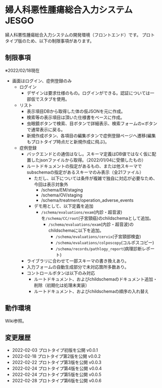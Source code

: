 # 婦人科悪性腫瘍総合入力システム JESGO
婦人科悪性腫瘍総合入力システムの開発環境（フロントエンド）です。
プロトタイプ版のため、以下の制限事項があります。

## 制限事項
※2022/02/18現在
- 画面はログイン、症例登録のみ
  - ログイン
    - デザインは要求仕様のもの。ログインができる。認証については一部仮でスタブを使用。
  - リスト
    - 表示項目DBから取得した体の仮JSONを元に作成。
    - 検索等の表示項目は頂いた仕様書をベースに作成。
    - 虫眼鏡ボタンで検索、目ボタンで詳細表示、検索フォームの×ボタンで通常表示に戻る。
    - 新規作成ボタン、各項目の編集ボタンで症例登録ページへ遷移(編集もプロトタイプ時点だと新規作成に飛ぶ)。
  - 症例登録
    - バックエンドとの通信はなし。スキーマ定義はDB値ではなく仮に配置したjsonファイルから取得。（2022/01/04に受領したもの）
    - ルートドキュメントの指定があるもの、または他スキーマでsubschemaの指定があるスキーマのみ表示（全21ファイル）
      - ただし、以下については条件が複雑で独自に対応が必要なため、今回は表示対象外
        - /schema/EM/staging
        - /schema/OV/staging
        - /schema/treatment/operation_adverse_events
      - デモ用として、以下定義を追加
        - `/schema/evaluations/exam`(内診・超音波)を`/schema/CC/root`(子宮頸癌)のchildschemaとして追加。
          - `/schema/evaluations/exam`(内診・超音波)のchildschemaに以下を追加。
            - `/schema/evaluations/cervix`(子宮頸部検査)
            - `/schema/evaluations/colposcopy`(コルポスコピー)
            - `/schema/records/pathlogy_report`(病理診断レポート)
    - ライブラリに合わせて一部スキーマの書き換えあり。
    - 入力フォームの自動生成部分で未対応箇所多数あり。
    - コントロールボタンは以下のみ対応
      - ルートドキュメント、およびchildschemaのドキュメント追加・削除（初期化は処理未実装）
      - ルートドキュメント、およびchildschemaの順序の入れ替え

## 動作環境
Wiki参照。

## 変更履歴
- 2022-02-03 プロトタイプ初版を公開 v0.0.1
- 2022-02-18 プロトタイプ第2版を公開 v0.0.2
- 2022-02-22 プロトタイプ第3版を公開 v0.0.3
- 2022-02-24 プロトタイプ第4版を公開 v0.0.4
- 2022-02-24 プロトタイプ第5版を公開 v0.0.5
- 2022-02-28 プロトタイプ第6版を公開 v0.0.6